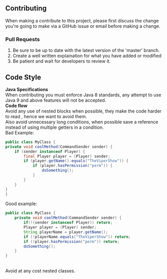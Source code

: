 ## Contributing
When making a contribute to this project,
please first discuss the change you're going to make via a GitHub issue or email before making a change.

### Pull Requests
1. Be sure to be up to date with the latest version of the 'master' branch.
2. Create a well written explaination for what you have added or modified
3. Be patient and wait for developers to review it.

## Code Style

**Java Specifications**<br>
When contributing you must enforce Java 8 standards, any attempt to use Java 9 and above features will not be accepted.<br>
**Code flow**<br>
Avoid any use of nested blocks when possible, they make the code harder to read , hence we want to avoid them.<br>
Also avoid unnecessary long conditions, when possible save a reference instead of using multiple getters in a condition.<br>
Bad Example:
```java
public class MyClass {
private void coolMethod(CommandSender sender) {
    if (sender instanceof Player) {
        final Player player = (Player) sender;
        if (player.getName().equals("TheViperShow")) {
            if (player.hasPermission("perm")) {
                doSomething();
            }
        }
    }
}
}
```
Good example:
````java
public class MyClass {
    private void coolMethod(CommandSender sender) {
        if(!(sender instanceof Player)) return;
        Player player = (Player) sender;
        String playerName = player.getName();
        if (!playerName.equals("TheViperShow")) return;
        if (!player.hasPermission("perm")) return;
        doSomething();
    }
}
````

<br>Avoid at any cost nested classes.